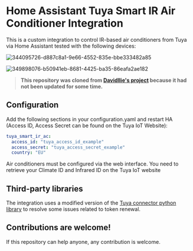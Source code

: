 # Home Assistant Tuya Smart IR Air Conditioner Integration

This is a custom integration to control IR-based air conditioners from Tuya via Home Assistant tested with the following devices:


![344095726-d887c8a1-9e66-4552-835e-bbe333482a85](https://github.com/user-attachments/assets/0c1ed6ea-a2b7-43ca-a979-94ff6e3499dc)

![349898076-b50941eb-8681-4425-ba35-86eafa2ae182](https://github.com/user-attachments/assets/c811bdf9-c9cf-4df3-a1b8-fd4cc7152db9)

>  **This repository was cloned from [DavidIlie's project](https://github.com/DavidIlie/tuya-smart-ir-ac) because it had not been updated for some time.**


## Configuration

Add the following sections in your configuration.yaml and restart HA (Access ID, Access Secret can be found on the Tuya IoT Website):

```yaml
tuya_smart_ir_ac:
  access_id: "tuya_access_id_example"
  access_secret: "tuya_access_secret_example"
  country: "EU"
```

Air conditioners must be configured via the web interface. You need to retrieve your Climate ID and Infrared ID on the Tuya IoT website

## Third-party libraries
The integration uses a modified version of the [Tuya connector python library](https://github.com/tuya/tuya-connector-python) to resolve some issues related to token renewal.


## Contributions are welcome!

If this repository can help anyone, any contribution is welcome.
